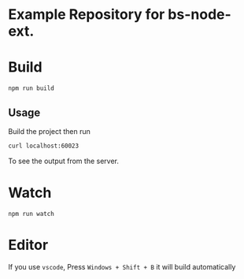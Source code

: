 # Example Repository for bs-node-ext.

# Build

```
npm run build
```

## Usage

Build the project then run

```sh
curl localhost:60023
```

To see the output from the server.

# Watch

```
npm run watch
```

# Editor

If you use `vscode`, Press `Windows + Shift + B` it will build automatically
